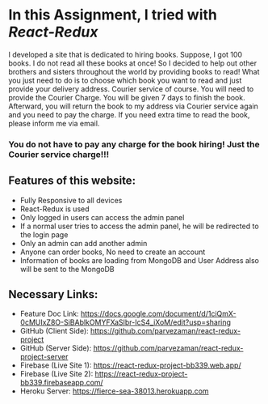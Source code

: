 # In this Assignment, I tried with ***React-Redux***

I developed a site that is dedicated to hiring books. Suppose, I got 100 books. I do not read all these books at once! So I decided to help out other brothers and sisters throughout the world by providing books to read!
What you just need to do is to choose which book you want to read and just provide your delivery address. Courier service of course.
You will need to provide the Courier Charge. You will be given 7 days to finish the book. Afterward, you will return the book to my address via Courier service again and you need to pay the charge. If you need extra time to read the book, please inform me via email.
### You do not have to pay any charge for the book hiring! Just the Courier service charge!!!

## Features of this website:
* Fully Responsive to all devices
* React-Redux is used
* Only logged in users can access the admin panel
* If a normal user tries to access the admin panel, he will be redirected to the login page
* Only an admin can add another admin
* Anyone can order books, No need to create an account
* Information of books are loading from MongoDB and User Address also will be sent to the MongoDB

## Necessary Links:
* Feature Doc Link: https://docs.google.com/document/d/1ciQmX-0cMUIxZ8O-SiBAblkOMYFXaSIbr-IcS4_iXoM/edit?usp=sharing
* GitHub (Client Side): https://github.com/parvezaman/react-redux-project
* GitHub (Server Side): https://github.com/parvezaman/react-redux-project-server
* Firebase (Live Site 1): https://react-redux-project-bb339.web.app/
* Firebase (Live Site 2): https://react-redux-project-bb339.firebaseapp.com/
* Heroku Server: https://fierce-sea-38013.herokuapp.com
